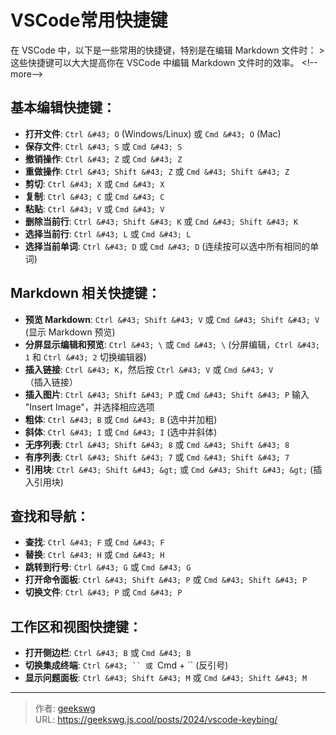 # VSCode常用快捷键

在 VSCode 中，以下是一些常用的快捷键，特别是在编辑 Markdown 文件时：
&gt; 这些快捷键可以大大提高你在 VSCode 中编辑 Markdown 文件时的效率。
&lt;!--more--&gt;
## 基本编辑快捷键：

- **打开文件**: `Ctrl &#43; O` (Windows/Linux) 或 `Cmd &#43; O` (Mac) 
- **保存文件**: `Ctrl &#43; S` 或 `Cmd &#43; S`
- **撤销操作**: `Ctrl &#43; Z` 或 `Cmd &#43; Z`
- **重做操作**: `Ctrl &#43; Shift &#43; Z` 或 `Cmd &#43; Shift &#43; Z`
- **剪切**: `Ctrl &#43; X` 或 `Cmd &#43; X`
- **复制**: `Ctrl &#43; C` 或 `Cmd &#43; C`
- **粘贴**: `Ctrl &#43; V` 或 `Cmd &#43; V`
- **删除当前行**: `Ctrl &#43; Shift &#43; K` 或 `Cmd &#43; Shift &#43; K`
- **选择当前行**: `Ctrl &#43; L` 或 `Cmd &#43; L`
- **选择当前单词**: `Ctrl &#43; D` 或 `Cmd &#43; D` (连续按可以选中所有相同的单词)

## Markdown 相关快捷键：

- **预览 Markdown**: `Ctrl &#43; Shift &#43; V` 或 `Cmd &#43; Shift &#43; V` (显示 Markdown 预览)
- **分屏显示编辑和预览**: `Ctrl &#43; \` 或 `Cmd &#43; \` (分屏编辑，`Ctrl &#43; 1` 和 `Ctrl &#43; 2` 切换编辑器)
- **插入链接**: `Ctrl &#43; K`，然后按 `Ctrl &#43; V` 或 `Cmd &#43; V` （插入链接）
- **插入图片**: `Ctrl &#43; Shift &#43; P` 或 `Cmd &#43; Shift &#43; P` 输入 &#34;Insert Image&#34;，并选择相应选项
- **粗体**: `Ctrl &#43; B` 或 `Cmd &#43; B` (选中并加粗)
- **斜体**: `Ctrl &#43; I` 或 `Cmd &#43; I` (选中并斜体)
- **无序列表**: `Ctrl &#43; Shift &#43; 8` 或 `Cmd &#43; Shift &#43; 8`
- **有序列表**: `Ctrl &#43; Shift &#43; 7` 或 `Cmd &#43; Shift &#43; 7`
- **引用块**: `Ctrl &#43; Shift &#43; &gt;` 或 `Cmd &#43; Shift &#43; &gt;` (插入引用块)

## 查找和导航：

- **查找**: `Ctrl &#43; F` 或 `Cmd &#43; F`
- **替换**: `Ctrl &#43; H` 或 `Cmd &#43; H`
- **跳转到行号**: `Ctrl &#43; G` 或 `Cmd &#43; G`
- **打开命令面板**: `Ctrl &#43; Shift &#43; P` 或 `Cmd &#43; Shift &#43; P`
- **切换文件**: `Ctrl &#43; P` 或 `Cmd &#43; P`

## 工作区和视图快捷键：
- **打开侧边栏**: `Ctrl &#43; B` 或 `Cmd &#43; B`
- **切换集成终端**: `Ctrl &#43; `` 或 `Cmd &#43; `` (反引号)
- **显示问题面板**: `Ctrl &#43; Shift &#43; M` 或 `Cmd &#43; Shift &#43; M`



---

> 作者: [geekswg](https://github.com/geekswg)  
> URL: https://geekswg.js.cool/posts/2024/vscode-keybing/  

